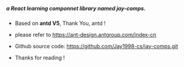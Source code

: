 ##### a React learning componnet library named jay-comps.

- Based on **antd V5**, Thank You, antd !

- please refer to https://ant-design.antgroup.com/index-cn

- Github source code: https://github.com/Jay1998-cs/jay-comps.git

- Thanks for reading !
